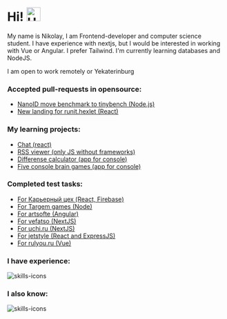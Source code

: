 <h1>
  Hi!
  <img alt='Hi' src="https://github.com/blackcater/blackcater/raw/main/images/Hi.gif" height="32"/>
</h1>
<p>
  My name is Nikolay, I am Frontend-developer and computer science student. I have experience with nextjs, but I would be interested in working with Vue or Angular. I prefer Tailwind. I'm currently learning databases and NodeJS.
</p>
<p>
  I am open to work remotely or Yekaterinburg
</p>
<h3>
  Accepted pull-requests in opensource:
</h3>
<ul>
  <li>
    <a href="https://github.com/ai/nanoid/pull/486">NanoID move benchmark to tinybench (Node.js)</a>
  <li>
    <a href="https://runit.hexlet.ru/">New landing for runit.hexlet (React)</a>
  </li>
</ul>
<h3>
  My learning projects:
</h3>
<ul>
  <li>
    <a href="https://github.com/Ledchig/chat">Chat (react)</a>
  </li>
  <li>
    <a href="https://github.com/Ledchig/RSS-viewer">RSS viewer (only JS without frameworks)</a>
  </li>
  <li>
    <a href="https://github.com/Ledchig/difference-calculator">Differense calculator (app for console)</a>
  </li>
  <li>
    <a href="https://github.com/Ledchig/five-brain-games">Five console brain games (app for console)</a>
  </li>
</ul>
<h3>
  Completed test tasks:
</h3>
<ul>
  <li>
    <a href="https://github.com/Ledchig/test_career-workshop">For Карьерный цех (React, Firebase)
    </a>
  </li>
  <li>
    <a href="https://github.com/Ledchig/test_TargemGame">For Targem games (Node)
    </a>
  </li>
  <li>
    <a href="https://github.com/Ledchig/test_front_artsofte">For artsofte (Angular)
    </a>
  </li>
  <li>
    <a href="https://github.com/Ledchig/test_frontend_vefatso">For vefatso (NextJS)
    </a>
  </li>
  <li>
    <a href="https://github.com/Ledchig/frontend-challenge">For uchi.ru (NextJS)
    </a>
  </li>
  <li>
    <a href="https://github.com/Ledchig/jetstyle-yellow-test">For jetstyle (React and ExpressJS)
    </a>
  </li>
    <li>
    <a href="https://github.com/Ledchig/challenge-rulyou">For rulyou.ru (Vue)
    </a>
  </li>
</ul>
<div align='left'>
  <h3>I have experience:</h3>
  <img alt='skills-icons' src='https://skillicons.dev/icons?i=js,ts,bootstrap,tailwind,react,nextjs,redux' />
<div/>
<div align='left'>
  <h3>I also know:</h3>
  <img alt='skills-icons' src='https://skillicons.dev/icons?i=vue,nuxtjs,angular,nodejs' />
<div/>
<!--
**Ledchig/ledchig** is a ✨ _special_ ✨ repository because its `README.md` (this file) appears on your GitHub profile.

Here are some ideas to get you started:

- 🔭 I’m currently working on ...
- 🌱 I’m currently learning ...
- 👯 I’m looking to collaborate on ...
- 🤔 I’m looking for help with ...
- 💬 Ask me about ...
- 📫 How to reach me: ...
- 😄 Pronouns: ...
- ⚡ Fun fact: ...
-->
